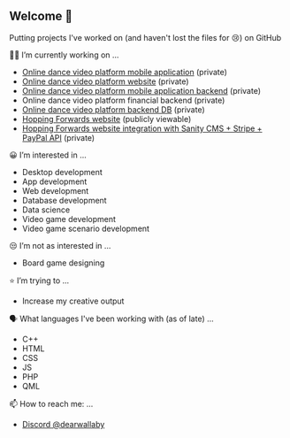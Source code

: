 ## Welcome 👋

Putting projects I've worked on (and haven't lost the files for 😢) on GitHub

👨‍💻 I’m currently working on ...
* [Online dance video platform mobile application](https://github.com/ProjectsKoryHasWorkedOn/DanceSyllabusesApp_2024) (private)
* [Online dance video platform website](https://dancesyllabuses.com) (private)
* [Online dance video platform mobile application backend](https://github.com/ProjectsKoryHasWorkedOn/2024_Dance_Syllabuses_App_Backend) (private)
* Online dance video platform financial backend (private)
* [Online dance video platform backend DB](https://github.com/ProjectsKoryHasWorkedOn/2024_Dance_Syllabuses_App_Backend_Data) (private)
* [Hopping Forwards website](https://hoppingforwards.com/) (publicly viewable)
* [Hopping Forwards website integration with Sanity CMS + Stripe + PayPal API](https://github.com/ProjectsKoryHasWorkedOn/2024_Hopping_Forwards_Server) (private)

😀 I’m interested in ...
* Desktop development
* App development
* Web development
* Database development
* Data science
* Video game development
* Video game scenario development

😒 I’m not as interested in ...
* Board game designing

⭐ I’m trying to ...
* Increase my creative output
  
🗣️ What languages I've been working with (as of late) ...
* C++
* HTML
* CSS
* JS
* PHP
* QML


📫 How to reach me: ...
* [Discord @dearwallaby](https://discord.com/users/users/351352351870943233)






